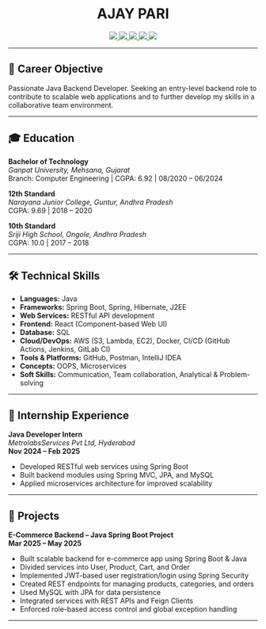 <h1 align="center">AJAY PARI</h1>

<p align="center">
  <a href="mailto:ajay2102002@gmail.com">
    <img src="https://img.shields.io/badge/Email-ajay2102002@gmail.com-D14836?style=flat&logo=gmail&logoColor=white" />
  </a>
  <a href="tel:+919676820660">
    <img src="https://img.shields.io/badge/Phone-%2B91%209676820660-black?style=flat&logo=phone&logoColor=white" />
  </a>
  <a href="https://linkedin.com/in/pari-ajay-a538b7221" target="_blank">
    <img src="https://img.shields.io/badge/LinkedIn-AJAY%20PARI-blue?style=flat&logo=linkedin" />
  </a>
  <a href="https://github.com/ajay-pari-26" target="_blank">
    <img src="https://img.shields.io/badge/GitHub-AJAY%20PARI-black?style=flat&logo=github" />
  </a>
  <a href="https://curious-kataifi-e1fe77.netlify.app/" target="_blank">
    <img src="https://img.shields.io/badge/Portfolio-View%20Site-orange?style=flat&logo=netlify&logoColor=white" />
  </a>
</p>


---

## 💼 Career Objective

Passionate Java Backend Developer. Seeking an entry-level backend role to contribute to scalable web applications and to further develop my skills in a collaborative team environment.

---

## 🎓 Education

**Bachelor of Technology**  
*Ganpat University, Mehsana, Gujarat*  
Branch: Computer Engineering | CGPA: 6.92 | 08/2020 – 06/2024

**12th Standard**  
*Narayana Junior College, Guntur, Andhra Pradesh*  
CGPA: 9.69 | 2018 – 2020

**10th Standard**  
*Sriji High School, Ongole, Andhra Pradesh*  
CGPA: 10.0 | 2017 – 2018

---

## 🛠️ Technical Skills

- **Languages:** Java  
- **Frameworks:** Spring Boot, Spring, Hibernate, J2EE  
- **Web Services:** RESTful API development 
- **Frontend:** React (Component-based Web UI)  
- **Database:** SQL 
- **Cloud/DevOps:** AWS (S3, Lambda, EC2), Docker, CI/CD (GitHub Actions, Jenkins, GitLab CI)  
- **Tools & Platforms:** GitHub, Postman, IntelliJ IDEA  
- **Concepts:** OOPS, Microservices  
- **Soft Skills:** Communication, Team collaboration, Analytical & Problem-solving  

---

## 💼 Internship Experience

**Java Developer Intern**  
*MetrolabsServices Pvt Ltd, Hyderabad*  
**Nov 2024 – Feb 2025**  
- Developed RESTful web services using Spring Boot  
- Built backend modules using Spring MVC, JPA, and MySQL  
- Applied microservices architecture for improved scalability

---

## 🧪 Projects

**E-Commerce Backend – Java Spring Boot Project**  
**Mar 2025 – May 2025**  
- Built scalable backend for e-commerce app using Spring Boot & Java  
- Divided services into User, Product, Cart, and Order  
- Implemented JWT-based user registration/login using Spring Security  
- Created REST endpoints for managing products, categories, and orders  
- Used MySQL with JPA for data persistence  
- Integrated services with REST APIs and Feign Clients  
- Enforced role-based access control and global exception handling

---
